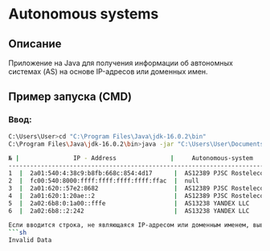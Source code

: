# Autonomous systems

## Описание
Приложение на Java для получения информации об автономных системах (AS) на основе IP-адресов или доменных имен.

## Пример запуска (CMD)

### Ввод:
```sh
C:\Users\User>cd "C:\Program Files\Java\jdk-16.0.2\bin"
C:\Program Files\Java\jdk-16.0.2\bin>java -jar "C:\Users\User\Documents\GitHub\Task-Autonomous-systems\out\artifacts\Task_Autonomous_systems_jar\Task-Autonomous-systems.jar" <доменное_имя_или_IP>

№ |               IP - Address               |     Autonomous-system     | COUNTRY
-----------------------------------------------------------------------------------
1  |  2a01:540:4:38c9:b8fb:668c:854:4d17      |  AS12389 PJSC Rostelecom  | RU
2  |  fc00:540:8000:ffff:ffff:ffff:ffff:ffac  |  null                     | NULL
3  |  2a01:620::57e2:8682                     |  AS12389 PJSC Rostelecom  | RU
4  |  2a01:620:1:20ae::2                      |  AS12389 PJSC Rostelecom  | RU
5  |  2a02:6b8:0:1a00::fffe                   |  AS13238 YANDEX LLC       | RU
6  |  2a02:6b8::2:242                         |  AS13238 YANDEX LLC       | RU

Если вводится строка, не являющаяся IP-адресом или доменным именем, выводится ошибка:
```sh
Invalid Data

